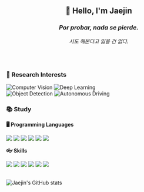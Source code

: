 <div align="center">
  <h2>👋 Hello, I'm Jaejin</h2>
  <h3><i>Por probar, nada se pierde.</i></h3>
  <p><i>시도 해본다고 잃을 건 없다.</i></p>
  <br>
</div>

<br>

<h3>🚀 Research Interests</h3>
<p >
  <img src="https://img.shields.io/badge/Computer_Vision-4285F4?style=for-the-badge&logo=google-photos&logoColor=white" alt="Computer Vision"/>
  <img src="https://img.shields.io/badge/Deep_Learning-FF6F00?style=for-the-badge&logo=deep-learning&logoColor=white" alt="Deep Learning"/>
  <br>
  <img src="https://img.shields.io/badge/Object_Detection-FF4136?style=for-the-badge&logo=google-nearby&logoColor=white" alt="Object Detection"/>
  <img src="https://img.shields.io/badge/Autonomous_Driving-32CD32?style=for-the-badge&logo=tesla&logoColor=white" alt="Autonomous Driving"/>
</p>



<h3>📚 Study</h3>

<b>🖥️ Programming Languages</b><br>
<p>
  <img src="https://img.shields.io/badge/C++-00599C?style=for-the-badge&logo=C%2B%2B&logoColor=white"/>
  <img src="https://img.shields.io/badge/C-A8B9CC?style=for-the-badge&logo=C&logoColor=white"/>
  <img src="https://img.shields.io/badge/Python-3776AB?style=for-the-badge&logo=Python&logoColor=white"/>
  <img src="https://img.shields.io/badge/HTML-E34F26?style=for-the-badge&logo=HTML5&logoColor=white"/>
  <img src="https://img.shields.io/badge/CSS-1572B6?style=for-the-badge&logo=CSS3&logoColor=white"/>
  <img src="https://img.shields.io/badge/JavaScript-F7DF1E?style=for-the-badge&logo=JavaScript&logoColor=white"/>
</p>


<b>👓 Skills</b><br>
<p >
  <img src="https://img.shields.io/badge/Git-F05032?style=for-the-badge&logo=Git&logoColor=white"/>
  <img src="https://img.shields.io/badge/GitHub-181717?style=for-the-badge&logo=GitHub&logoColor=white"/>
  <img src="https://img.shields.io/badge/Docker-2496ED?style=for-the-badge&logo=Docker&logoColor=white"/>
  <img src="https://img.shields.io/badge/OpenCV-5C3EE8?style=for-the-badge&logo=OpenCV&logoColor=white"/>
  <img src="https://img.shields.io/badge/PyTorch-EE4C2C?style=for-the-badge&logo=PyTorch&logoColor=white"/>
  <img src="https://img.shields.io/badge/Linux-FCC624?style=for-the-badge&logo=Linux&logoColor=white"/>
</p>

<br>
<div>
  <img src="https://github-readme-stats.vercel.app/api?username=jeajin99&show_icons=true&theme=radical" alt="Jaejin's GitHub stats"/>
</div>
